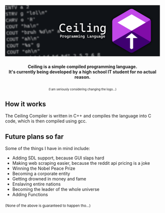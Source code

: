 <h1 align=center><img src="readme_res/Banner.png"></h1>
<p align=center><strong>Ceiling is a simple compiled programming language.<br> It's currently being developed by a high school IT student for no actual reason.</strong></p>
<p align=center><sub><sub>(I am seriously considering changing the logo...)</sub></sub></p>

<h2>How it works</h2>
<p>The Ceiling Compiler is written in C++ and compiles the language into C code, which is then compiled using gcc.</p>
<p></p>

<h2>Future plans so far</h2>
<p>Some of the things I have in mind include:</p>
<ul>
  <li>Adding SDL support, because GUI slaps hard</li>
  <li>Making web scraping easier, because the reddit api pricing is a joke</li>
  <li>Winning the Nobel Peace Prize</li>
  <li>Becoming a corporate entity</li>
  <li>Getting drowned in money and fame</li>
  <li>Enslaving entire nations</li>
  <li>Becoming the leader of the whole universe</li>
  <li>Adding Functions</li>
</ul>
<p><sub>(None of the above is guaranteed to happen tho...)</sub></p>
